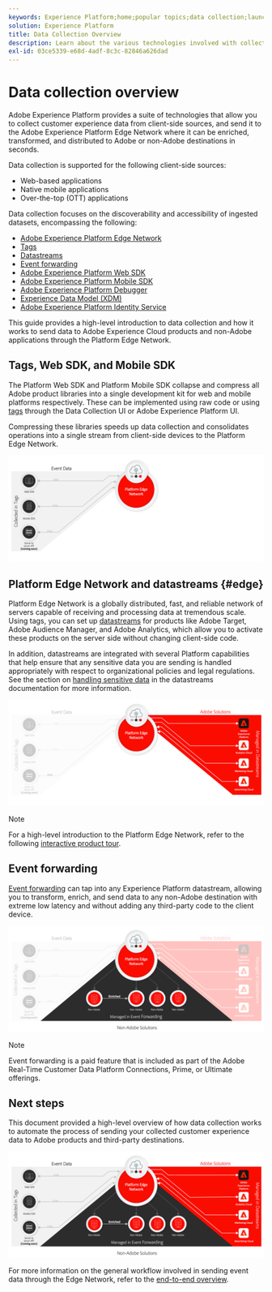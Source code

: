 ```yaml
---
keywords: Experience Platform;home;popular topics;data collection;launch;web sdk
solution: Experience Platform
title: Data Collection Overview
description: Learn about the various technologies involved with collect data on customer experiences in Adobe Experience Platform.
exl-id: 03ce5339-e68d-4adf-8c3c-82846a626dad
---
```

# Data collection overview

Adobe Experience Platform provides a suite of technologies that allow you to collect customer experience data from client-side sources, and send it to the Adobe Experience Platform Edge Network where it can be enriched, transformed, and distributed to Adobe or non-Adobe destinations in seconds.

Data collection is supported for the following client-side sources:

* Web-based applications
* Native mobile applications
* Over-the-top (OTT) applications

Data collection focuses on the discoverability and accessibility of ingested datasets, encompassing the following:

* [Adobe Experience Platform Edge Network](https://experienceleague.adobe.com/docs/web-sdk-learn/tutorials/introduction-to-web-sdk-and-edge-network.html)
* [Tags](../tags/home.md)
* [Datastreams](../datastreams/overview.md)
* [Event forwarding](../tags/ui/event-forwarding/overview.md)
* [Adobe Experience Platform Web SDK](../edge/home.md)
* [Adobe Experience Platform Mobile SDK](https://aep-sdks.gitbook.io/docs/)
* [Adobe Experience Platform Debugger](https://chrome.google.com/webstore/detail/adobe-experience-platform/bfnnokhpnncpkdmbokanobigaccjkpob?hl=en)
* [Experience Data Model (XDM)](../xdm/home.md)
* [Adobe Experience Platform Identity Service](../identity-service/home.md)

This guide provides a high-level introduction to data collection and how it works to send data to Adobe Experience Cloud products and non-Adobe applications through the Platform Edge Network.

## Tags, Web SDK, and Mobile SDK

The Platform Web SDK and Platform Mobile SDK collapse and compress all Adobe product libraries into a single development kit for web and mobile platforms respectively. These can be implemented using raw code or using [tags](../tags/home.md) through the Data Collection UI or Adobe Experience Platform UI.

Compressing these libraries speeds up data collection and consolidates operations into a single stream from client-side devices to the Platform Edge Network.

![Tags, Web SDK, Mobile SDK](./images/home/tags-sdks.png)

## Platform Edge Network and datastreams {#edge}

Platform Edge Network is a globally distributed, fast, and reliable network of servers capable of receiving and processing data at tremendous scale. Using tags, you can set up [datastreams](../datastreams/overview.md) for products like Adobe Target, Adobe Audience Manager, and Adobe Analytics, which allow you to activate these products on the server side without changing client-side code.

In addition, datastreams are integrated with several Platform capabilities that help ensure that any sensitive data you are sending is handled appropriately with respect to organizational policies and legal regulations. See the section on [handling sensitive data](../datastreams/overview.md#sensitive) in the datastreams documentation for more information.

![Datastreams and Adobe solutions](./images/home/adobe-solutions.png)

>[!NOTE]
>
>For a high-level introduction to the Platform Edge Network, refer to the following [interactive product tour](https://adobe-ideacloud.forgedx.com/adobe-adobe-edge-collection/adobe-experience-edge/public/mx?SUID=hgb1a48ICSCpbM6MzBYHbxnsh9DgjUy1).

## Event forwarding

[Event forwarding](../tags/ui/event-forwarding/overview.md) can tap into any Experience Platform datastream, allowing you to transform, enrich, and send data to any non-Adobe destination with extreme low latency and without adding any third-party code to the client device.

![Event forwarding](./images/home/event-forwarding.png)

>[!NOTE]
>
>Event forwarding is a paid feature that is included as part of the Adobe Real-Time Customer Data Platform Connections, Prime, or Ultimate offerings.

## Next steps

This document provided a high-level overview of how data collection works to automate the process of sending your collected customer experience data to Adobe products and third-party destinations.

![Data collection framework](./images/home/collection.png)

For more information on the general workflow involved in sending event data through the Edge Network, refer to the [end-to-end overview](./e2e.md).
